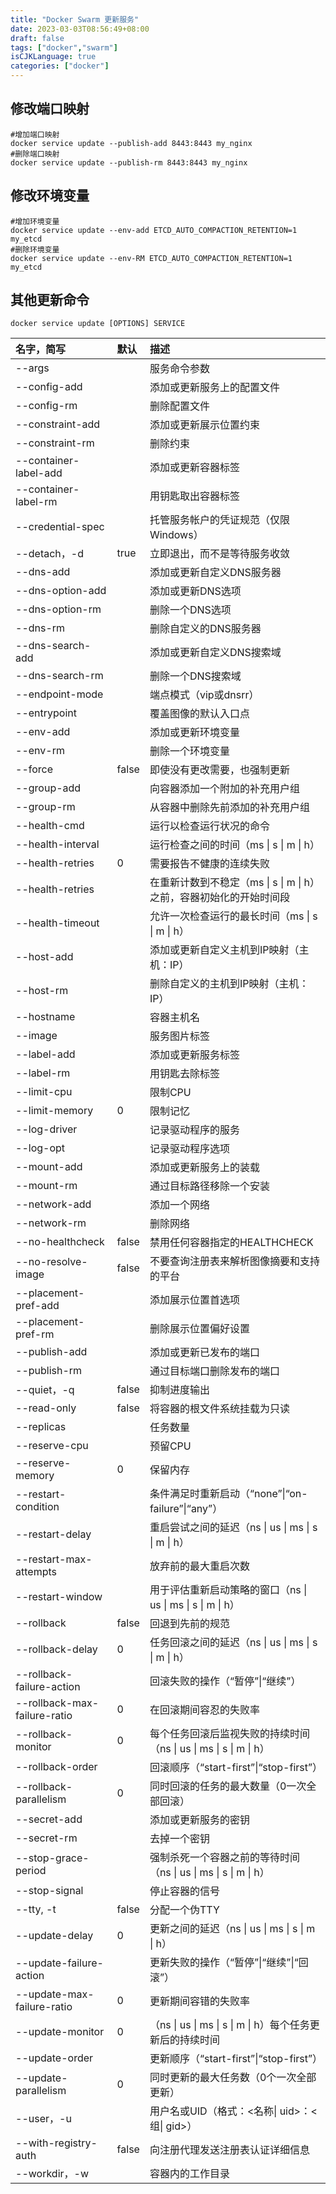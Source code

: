 ```yaml
---
title: "Docker Swarm 更新服务"
date: 2023-03-03T08:56:49+08:00
draft: false
tags: ["docker","swarm"]
isCJKLanguage: true
categories: ["docker"]
---
```


## 修改端口映射

```shell
#增加端口映射
docker service update --publish-add 8443:8443 my_nginx
#删除端口映射
docker service update --publish-rm 8443:8443 my_nginx
```

## 修改环境变量

```shell
#增加环境变量
docker service update --env-add ETCD_AUTO_COMPACTION_RETENTION=1 my_etcd
#删除环境变量
docker service update --env-RM ETCD_AUTO_COMPACTION_RETENTION=1 my_etcd
```

## 其他更新命令

```shell
docker service update [OPTIONS] SERVICE
```

| 名字，简写                   | 默认  | 描述                                                         |
| :--------------------------- | :---- | :----------------------------------------------------------- |
| --args                       |       | 服务命令参数                                                 |
| --config-add                 |       | 添加或更新服务上的配置文件                                   |
| --config-rm                  |       | 删除配置文件                                                 |
| --constraint-add             |       | 添加或更新展示位置约束                                       |
| --constraint-rm              |       | 删除约束                                                     |
| --container-label-add        |       | 添加或更新容器标签                                           |
| --container-label-rm         |       | 用钥匙取出容器标签                                           |
| --credential-spec            |       | 托管服务帐户的凭证规范（仅限Windows）                        |
| --detach，-d                 | true  | 立即退出，而不是等待服务收敛                                 |
| --dns-add                    |       | 添加或更新自定义DNS服务器                                    |
| --dns-option-add             |       | 添加或更新DNS选项                                            |
| --dns-option-rm              |       | 删除一个DNS选项                                              |
| --dns-rm                     |       | 删除自定义的DNS服务器                                        |
| --dns-search-add             |       | 添加或更新自定义DNS搜索域                                    |
| --dns-search-rm              |       | 删除一个DNS搜索域                                            |
| --endpoint-mode              |       | 端点模式（vip或dnsrr）                                       |
| --entrypoint                 |       | 覆盖图像的默认入口点                                         |
| --env-add                    |       | 添加或更新环境变量                                           |
| --env-rm                     |       | 删除一个环境变量                                             |
| --force                      | false | 即使没有更改需要，也强制更新                                 |
| --group-add                  |       | 向容器添加一个附加的补充用户组                               |
| --group-rm                   |       | 从容器中删除先前添加的补充用户组                             |
| --health-cmd                 |       | 运行以检查运行状况的命令                                     |
| --health-interval            |       | 运行检查之间的时间（ms \| s \| m \| h）                      |
| --health-retries             | 0     | 需要报告不健康的连续失败                                     |
| --health-retries             |       | 在重新计数到不稳定（ms \| s \| m \| h）之前，容器初始化的开始时间段 |
| --health-timeout             |       | 允许一次检查运行的最长时间（ms \| s \| m \| h）              |
| --host-add                   |       | 添加或更新自定义主机到IP映射（主机：IP）                     |
| --host-rm                    |       | 删除自定义的主机到IP映射（主机：IP）                         |
| --hostname                   |       | 容器主机名                                                   |
| --image                      |       | 服务图片标签                                                 |
| --label-add                  |       | 添加或更新服务标签                                           |
| --label-rm                   |       | 用钥匙去除标签                                               |
| --limit-cpu                  |       | 限制CPU                                                      |
| --limit-memory               | 0     | 限制记忆                                                     |
| --log-driver                 |       | 记录驱动程序的服务                                           |
| --log-opt                    |       | 记录驱动程序选项                                             |
| --mount-add                  |       | 添加或更新服务上的装载                                       |
| --mount-rm                   |       | 通过目标路径移除一个安装                                     |
| --network-add                |       | 添加一个网络                                                 |
| --network-rm                 |       | 删除网络                                                     |
| --no-healthcheck             | false | 禁用任何容器指定的HEALTHCHECK                                |
| --no-resolve-image           | false | 不要查询注册表来解析图像摘要和支持的平台                     |
| --placement-pref-add         |       | 添加展示位置首选项                                           |
| --placement-pref-rm          |       | 删除展示位置偏好设置                                         |
| --publish-add                |       | 添加或更新已发布的端口                                       |
| --publish-rm                 |       | 通过目标端口删除发布的端口                                   |
| --quiet，-q                  | false | 抑制进度输出                                                 |
| --read-only                  | false | 将容器的根文件系统挂载为只读                                 |
| --replicas                   |       | 任务数量                                                     |
| --reserve-cpu                |       | 预留CPU                                                      |
| --reserve-memory             | 0     | 保留内存                                                     |
| --restart-condition          |       | 条件满足时重新启动（“none”\|“on-failure”\|“any”）            |
| --restart-delay              |       | 重启尝试之间的延迟（ns \| us \| ms \| s \| m \| h）          |
| --restart-max-attempts       |       | 放弃前的最大重启次数                                         |
| --restart-window             |       | 用于评估重新启动策略的窗口（ns \| us \| ms \| s \| m \| h）  |
| --rollback                   | false | 回退到先前的规范                                             |
| --rollback-delay             | 0     | 任务回滚之间的延迟（ns \| us \| ms \| s \| m \| h）          |
| --rollback-failure-action    |       | 回滚失败的操作（“暂停”\|“继续”）                             |
| --rollback-max-failure-ratio | 0     | 在回滚期间容忍的失败率                                       |
| --rollback-monitor           | 0     | 每个任务回滚后监视失败的持续时间（ns \| us \| ms \| s \| m \| h） |
| --rollback-order             |       | 回滚顺序（“start-first”\|“stop-first”）                      |
| --rollback-parallelism       | 0     | 同时回滚的任务的最大数量（0一次全部回滚）                    |
| --secret-add                 |       | 添加或更新服务的密钥                                         |
| --secret-rm                  |       | 去掉一个密钥                                                 |
| --stop-grace-period          |       | 强制杀死一个容器之前的等待时间（ns \| us \| ms \| s \| m \| h） |
| --stop-signal                |       | 停止容器的信号                                               |
| --tty, -t                    | false | 分配一个伪TTY                                                |
| --update-delay               | 0     | 更新之间的延迟（ns \| us \| ms \| s \| m \| h）              |
| --update-failure-action      |       | 更新失败的操作（“暂停”\|“继续”\|“回滚”）                     |
| --update-max-failure-ratio   | 0     | 更新期间容错的失败率                                         |
| --update-monitor             | 0     | （ns \| us \| ms \| s \| m \| h）每个任务更新后的持续时间    |
| --update-order               |       | 更新顺序（“start-first”\|“stop-first”）                      |
| --update-parallelism         | 0     | 同时更新的最大任务数（0个一次全部更新）                      |
| --user，-u                   |       | 用户名或UID（格式：<名称\| uid>：<组\| gid>）                |
| --with-registry-auth         | false | 向注册代理发送注册表认证详细信息                             |
| --workdir，-w                |       | 容器内的工作目录                                             |
